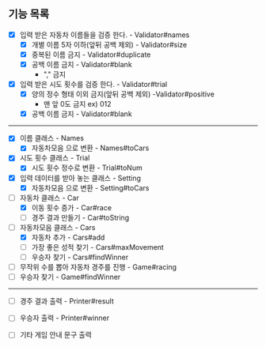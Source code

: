 ## 기능 목록

- [x] 입력 받은 자동차 이름들을 검증 한다. - Validator#names
    - [x] 개별 이름 5자 이하(앞뒤 공백 제외) - Validator#size
    - [x] 중복된 이름 금지 - Validator#duplicate
    - [x] 공백 이름 금지 - Validator#blank
        - "," 금지
- [x] 입력 받은 시도 횟수를 검증 한다. - Validator#trial
    - [x] 양의 정수 형태 이외 금지(앞뒤 공백 제외) -Validator#positive
        - 맨 앞 0도 금지 ex) 012
    - [x] 공백 이름 금지 - Validator#blank

- - -

- [x] 이름 클래스 - Names
    - [x] 자동차모음 으로 변환 - Names#toCars
- [x] 시도 횟수 클래스 - Trial
    - [x] 시도 횟수 정수로 변환 - Trial#toNum
- [x] 입력 데이터를 받아 놓는 클래스 - Setting
    - [x] 자동차모음 으로 변환 - Setting#toCars

- [ ] 자동차 클래스 - Car
    - [x] 이동 횟수 증가 - Car#race
    - [ ] 경주 결과 만들기 - Car#toString
- [ ] 자동차모음 클래스 - Cars
    - [x] 자동차 추가 - Cars#add
    - [ ] 가장 좋은 성적 찾기 - Cars#maxMovement
    - [ ] 우승자 찾기 - Cars#findWinner
- [ ] 무작위 수를 뽑아 자동차 경주를 진행 - Game#racing
- [ ] 우승자 찾기 - Game#findWinner

- - -

- [ ] 경주 결과 출력 - Printer#result
- [ ] 우승자 출력 - Printer#winner
- [ ] 기타 게임 안내 문구 출력


  
